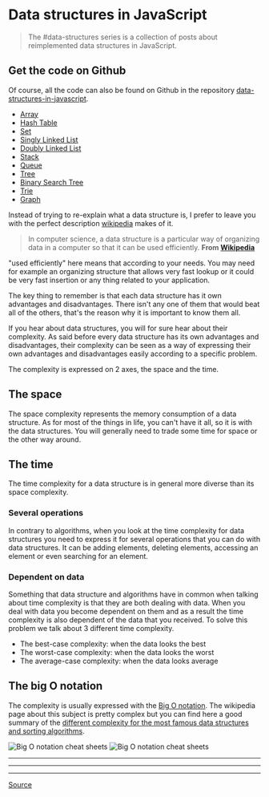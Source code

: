# Data structures in JavaScript

> The #data-structures series is a collection of posts about reimplemented data structures in JavaScript.


Get the code on Github
----------------------

Of course, all the code can also be found on Github in the repository [data-structures-in-javascript](https://github.com/benoitvallon/computer-science-in-javascript/tree/master/data-structures-in-javascript).

*   [Array](chrome-extension://cjedbglnccaioiolemnfhjncicchinao/data-structures-in-javascript/the-array-data-structure)
*   [Hash Table](chrome-extension://cjedbglnccaioiolemnfhjncicchinao/data-structures-in-javascript/the-hash-table-data-structure)
*   [Set](chrome-extension://cjedbglnccaioiolemnfhjncicchinao/data-structures-in-javascript/the-set-data-structure)
*   [Singly Linked List](chrome-extension://cjedbglnccaioiolemnfhjncicchinao/data-structures-in-javascript/the-singly-linked-list-data-structure)
*   [Doubly Linked List](chrome-extension://cjedbglnccaioiolemnfhjncicchinao/data-structures-in-javascript/the-doubly-linked-list-data-structure)
*   [Stack](chrome-extension://cjedbglnccaioiolemnfhjncicchinao/data-structures-in-javascript/the-stack-data-structure)
*   [Queue](chrome-extension://cjedbglnccaioiolemnfhjncicchinao/data-structures-in-javascript/the-queue-data-structure)
*   [Tree](chrome-extension://cjedbglnccaioiolemnfhjncicchinao/data-structures-in-javascript/the-tree-data-structure)
*   [Binary Search Tree](chrome-extension://cjedbglnccaioiolemnfhjncicchinao/data-structures-in-javascript/the-binary-search-tree-data-structure)
*   [Trie](chrome-extension://cjedbglnccaioiolemnfhjncicchinao/data-structures-in-javascript/the-trie-data-structure)
*   [Graph](chrome-extension://cjedbglnccaioiolemnfhjncicchinao/data-structures-in-javascript/the-graph-data-structure)

Instead of trying to re-explain what a data structure is, I prefer to leave you with the perfect description [wikipedia](https://en.wikipedia.org/wiki/Data_structure) makes of it.

> In computer science, a data structure is a particular way of organizing data in a computer so that it can be used efficiently. **From [Wikipedia](https://en.wikipedia.org/wiki/Data_structure)**

"used efficiently" here means that according to your needs. You may need for example an organizing structure that allows very fast lookup or it could be very fast insertion or any thing related to your application.

The key thing to remember is that each data structure has it own advantages and disadvantages. There isn't any one of them that would beat all of the others, that's the reason why it is important to know them all.

If you hear about data structures, you will for sure hear about their complexity. As said before every data structure has its own advantages and disadvantages, their complexity can be seen as a way of expressing their own advantages and disadvantages easily according to a specific problem.

The complexity is expressed on 2 axes, the space and the time.

The space
---------

The space complexity represents the memory consumption of a data structure. As for most of the things in life, you can't have it all, so it is with the data structures. You will generally need to trade some time for space or the other way around.

The time
--------

The time complexity for a data structure is in general more diverse than its space complexity.

### Several operations

In contrary to algorithms, when you look at the time complexity for data structures you need to express it for several operations that you can do with data structures. It can be adding elements, deleting elements, accessing an element or even searching for an element.

### Dependent on data

Something that data structure and algorithms have in common when talking about time complexity is that they are both dealing with data. When you deal with data you become dependent on them and as a result the time complexity is also dependent of the data that you received. To solve this problem we talk about 3 different time complexity.

*   The best-case complexity: when the data looks the best
*   The worst-case complexity: when the data looks the worst
*   The average-case complexity: when the data looks average

The big O notation
------------------

The complexity is usually expressed with the [Big O notation](https://en.wikipedia.org/wiki/Big_O_notation). The wikipedia page about this subject is pretty complex but you can find here a good summary of the [different complexity for the most famous data structures and sorting algorithms](http://bigocheatsheet.com/).

![Big O notation cheat sheets](chrome-extension://cjedbglnccaioiolemnfhjncicchinao/img/2016-01-11-data-structures-in-javascript/big-o.png "Big O notation cheat sheets") ![Big O notation cheat sheets](chrome-extension://cjedbglnccaioiolemnfhjncicchinao/img/2016-01-11-data-structures-in-javascript/big-o-complexity.png "Big O notation cheat sheets")

* * *

* * *

* * *


[Source](https://blog.benoitvallon.com/data-structures-in-javascript/data-structures-in-javascript/)

